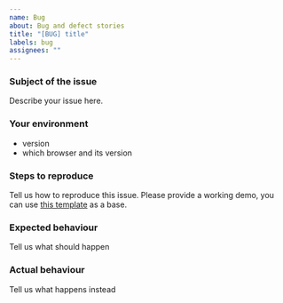 ```yaml
---
name: Bug
about: Bug and defect stories
title: "[BUG] title"
labels: bug
assignees: ""
---
```


### Subject of the issue

Describe your issue here.

### Your environment

- version
- which browser and its version

### Steps to reproduce

Tell us how to reproduce this issue. Please provide a working demo, you can use [this template](https://plnkr.co/edit/XorWgI?p=preview) as a base.

### Expected behaviour

Tell us what should happen

### Actual behaviour

Tell us what happens instead
